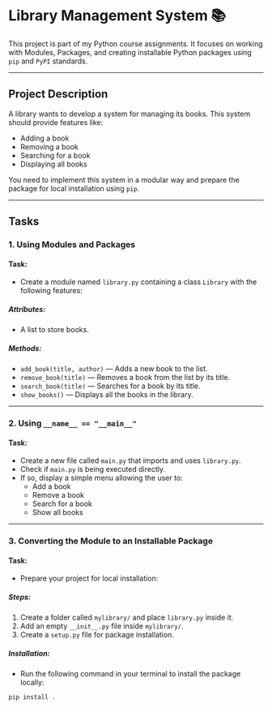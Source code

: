 # Library Management System 📚

This project is part of my Python course assignments. It focuses on working with Modules, Packages, and creating installable Python packages using `pip` and `PyPI` standards.

---

## Project Description
A library wants to develop a system for managing its books. This system should provide features like:

- Adding a book  
- Removing a book  
- Searching for a book  
- Displaying all books  

You need to implement this system in a modular way and prepare the package for local installation using `pip`.

---

## Tasks

### 1. Using Modules and Packages
#### Task:
- Create a module named `library.py` containing a class `Library` with the following features:

##### Attributes:
- A list to store books.

##### Methods:
- `add_book(title, author)` — Adds a new book to the list.  
- `remove_book(title)` — Removes a book from the list by its title.  
- `search_book(title)` — Searches for a book by its title.  
- `show_books()` — Displays all the books in the library.

---

### 2. Using `__name__ == "__main__"`
#### Task:
- Create a new file called `main.py` that imports and uses `library.py`.
- Check if `main.py` is being executed directly.
- If so, display a simple menu allowing the user to:
  - Add a book  
  - Remove a book  
  - Search for a book  
  - Show all books  

---

### 3. Converting the Module to an Installable Package
#### Task:
- Prepare your project for local installation:

##### Steps:
1. Create a folder called `mylibrary/` and place `library.py` inside it.
2. Add an empty `__init__.py` file inside `mylibrary/`.
3. Create a `setup.py` file for package installation.

##### Installation:
- Run the following command in your terminal to install the package locally:
```bash
pip install .
